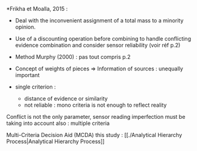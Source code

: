 
*Frikha et Moalla, 2015 : 

- Deal with the inconvenient assignment of a total mass to a minority opinion.

- Use of a discounting operation before combining to handle conflicting evidence combination and consider sensor reliability (voir réf p.2)

- Method Murphy (2000) : pas tout compris p.2

- Concept of weights of pieces
=> Information of sources : unequally important 
- single criterion : 
	- distance of evidence or similarity 
	- not reliable : mono criteria is not enough to reflect reality 

Conflict is not the only parameter, sensor reading imperfection must be taking into account also : multiple criteria

Multi-Criteria Decision Aid (MCDA)
this study : [[./Analytical Hierarchy Process|Analytical Hierarchy Process]]






